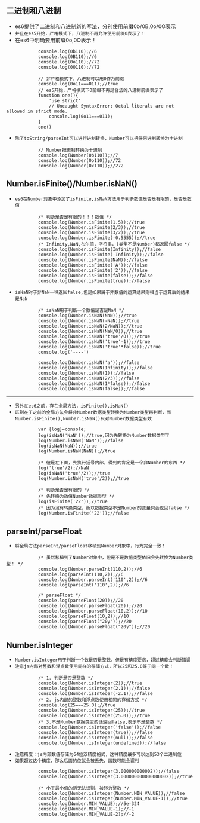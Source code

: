 ## 二进制和八进制
* es6提供了二进制和八进制新的写法，分别使用前缀0b/0B,0o/0O表示
* `并且在es5开始，严格模式下，八进制不再允许使用前缀0表示了！`
* 在es6中明确要用前缀0o,0O表示！
```
			console.log(0b110);//6
			console.log(0B110);//6
			console.log(0o110);//72
			console.log(0O110);//72
			
			// 非严格模式下，八进制可以用0作为前缀
			console.log(0o11===011);//true
			// es5开始，严格模式下0前缀不再是合法的八进制前缀表示了
			function one(){
				'use strict'
				// Uncaught SyntaxError: Octal literals are not allowed in strict mode.
				console.log(0o11===011);
			}
			one()
```
* `除了toString/parseInt可以进行进制转换，Number可以把任何进制转换为十进制`
```
			// Number把进制转换为十进制
			console.log(Number(0b110));//7
			console.log(Number(0o110));//72
			console.log(Number(0x110));//272
```

## Number.isFinite()/Number.isNaN()
* `es6在Number对象中添加了isFinite,isNaN方法用于判断数值是否是有限的，是否是数值`
```
			/* 判断是否是有限的！！！数值 */
			console.log(Number.isFinite(1.5));//true
			console.log(Number.isFinite(2/3));//true
			console.log(Number.isFinite(3/2));//true
			console.log(Number.isFinite(-0.5555));//true
			/* Infinity,NaN,布尔值，字符串，(类型不是Number)都返回false */
			console.log(Number.isFinite(Infinity));//false
			console.log(Number.isFinite(-Infinity));//false
			console.log(Number.isFinite(NaN));//false
			console.log(Number.isFinite('A'));//false
			console.log(Number.isFinite('2'));//false
			console.log(Number.isFinite(false));//false
			console.log(Number.isFinite(true));//false
```
* `isNaN对于非NaN一律返回false,但是如果属于非数值的运算结果则相当于运算后的结果是NaN`
```
			/* isNaN用于判断一个数值是否是NaN */
			console.log(Number.isNaN(NaN));//true
			console.log(Number.isNaN(-NaN));//true
			console.log(Number.isNaN(2/NaN));//true
			console.log(Number.isNaN(NaN/0));//true
			console.log(Number.isNaN('true'/0));//true
			console.log(Number.isNaN('true'-1));//true
			console.log(Number.isNaN('true'*false));//true
			console.log('----')
			
			console.log(Number.isNaN('a'));//false
			console.log(Number.isNaN(Infinity));//false
			console.log(Number.isNaN(1));//false
			console.log(Number.isNaN(2/3));//false
			console.log(Number.isNaN(1*false));//false
			console.log(Number.isNaN(false));//false
```
---
* `另外在es6之前，存在全局方法，isFinite(),isNaN()`
* `区别在于之前的全局方法会将非Number数据类型转换为Number类型再判断，而Number.isFinite(),Number.isNaN()只对Number数据类型有效`
```
			var {log}=console;
			log(isNaN('NaN'));//true,因为先转换为Number数据类型了
			log(Number.isNaN('NaN'));//false
			log(isNaN(NaN));//true
			log(Number.isNaN(NaN));//true
			
			/* 但是在下面，先执行括号内部，得到的肯定是一个非Number的东西 */
			log('true'/2);//NaN
			log(isNaN('true'/2));//true
			log(Number.isNaN('true'/2));//true
			
			/* 判断是否是有限的 */
			/* 先转换为数值Number数据类型 */
			log(isFinite('22'));//true
			/* 因为没有转换类型，所以数据类型不是Number的变量只会返回false */
			log(Number.isFinite('22'));//false 
```

## parseInt/parseFloat
* `将全局方法parseInt/parseFloat移植到Number对象中，行为完全一致！`
```
			/* 虽然移植到了Number对象中，但是不是数值类型依旧会先转换为Number类型！ */
			console.log(Number.parseInt(110,2));//6
			console.log(parseInt(110,2));//6
			console.log(Number.parseInt('110',2));//6
			console.log(parseInt('110',2));//6
			
			/* parseFloat */
			console.log(parseFloat(20));//20
			console.log(Number.parseFloat(20));//20
			console.log(Number.parseFloat(10,2));//10
			console.log(parseFloat(10,2));//10
			console.log(parseFloat("20y"));//20
			console.log(Number.parseFloat("20y"));//20
```

## Number.isInteger
* `Number.isInteger用于判断一个数是否是整数，但是有精度要求，超过精度会判断错误`
* `注意js内部对整数和浮点数使用同样的存储方式，所以25和25.0等于同一个数！`
```
			/* 1. 判断是否是整数 */
			console.log(Number.isInteger(2));//true
			console.log(Number.isInteger(2.1));//false
			console.log(Number.isInteger(-2.1));//false
			/* 2. js内部的整数和浮点数使用相同的存储方式 */
			console.log(25===25.0);//true
			console.log(Number.isInteger(25));//true
			console.log(Number.isInteger(25.0));//true
			/* 3.不是Number数据类型的话返回false,表示不是整数 */
			console.log(Number.isInteger('false'));//false
			console.log(Number.isInteger(true));//false
			console.log(Number.isInteger(null));//false
			console.log(Number.isInteger(undefined));//false
```
* `注意精度：js内部数值存储为64位双精度格式，这种精度最多可以达到53个二进制位`
* `如果超过这个精度，那么后面的位就会被丢失，函数可能会误判`
```
			console.log(Number.isInteger(3.000000000002));//false
			console.log(Number.isInteger(3.000000000000000002));//true
			
			/* 小于最小值的话无法识别，被转为整数 */
			console.log(Number.isInteger(Number.MIN_VALUE));//false
			console.log(Number.isInteger(Number.MIN_VALUE-1));//true
			console.log(Number.MIN_VALUE);//5e-324
			console.log(Number.MIN_VALUE-1);//-1
			console.log(Number.MIN_VALUE-2);//-2
```
